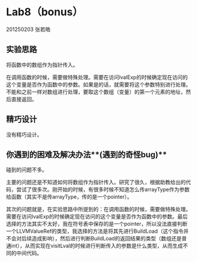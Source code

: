 # Lab8（bonus）

201250203 张若皓

## 实验思路

将函数中的数组作为指针传入。

在调用函数的时候，需要做特殊处理。需要在访问lvalExp的时候确定现在访问的这个变量是否作为函数中的参数。如果是的话，就需要将这个参数特别进行处理。不能和之前一样对数组进行处理，要取这个数组（变量）的第一个元素的地址，然后直接返回。

## 精巧设计

没有精巧设计。

## 你遇到的困难及解决办法**(**遇到的奇怪**bug)**

碰到的问题不多。

主要的问题还是不知道如何将数组作为指针传入。研究了很久，根据助教给出的代码，尝试了很多次。刚开始的时候，有很多时候不知道怎么传arrayType作为参数给函数（其实不是传arrayType，传的是一个pointer）。

其次的问题就是，在实验思路中所提到的：在调用函数的时候，需要做特殊处理。需要在访问lvalExp的时候确定现在访问的这个变量是否作为函数中的参数。最后选择的方法其实不太好，我在符号表中保存的是一个pointer，所以没法直接判断一个LLVMValueRef的类型，我选择的方法是将其先进行BuildLoad（这个指令并不会对后续造成影响），然后进行判断BuildLoad的返回结果的类型（数组还是普通int），从而实现在visitLval的时候进行判断传入的参数是什么类型，从而生成不同的中间代码。
